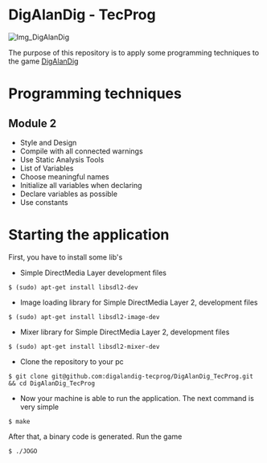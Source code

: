 # DigAlanDig - TecProg
![Img_DigAlanDig](assets/icon/icon256.png)

The purpose of this repository is to apply some programming techniques to the game [DigAlanDig](https://github.com/Pedroagaponto/marmota)

# Programming techniques
## Module 2
* Style and Design
* Compile with all connected warnings 
* Use Static Analysis Tools
* List of Variables
* Choose meaningful names
* Initialize all variables when declaring
* Declare variables as possible
* Use constants
# Starting the application
First, you have to install some lib's
* Simple DirectMedia Layer development files
```
$ (sudo) apt-get install libsdl2-dev
```
* Image loading library for Simple DirectMedia Layer 2, development files
```
$ (sudo) apt-get install libsdl2-image-dev
```
* Mixer library for Simple DirectMedia Layer 2, development files
```
$ (sudo) apt-get install libsdl2-mixer-dev
```
* Clone the repository to your pc
```
$ git clone git@github.com:digalandig-tecprog/DigAlanDig_TecProg.git && cd DigAlanDig_TecProg
```
* Now your machine is able to run the application. The next command is very simple
```
$ make
```
After that, a binary code is generated. Run the game
```
$ ./JOGO
```
